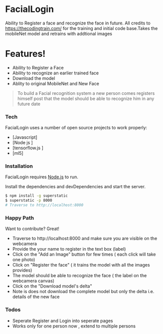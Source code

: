 # FacialLogin
Ability to Register a face and recognize the face in future. All credits to https://thecodingtrain.com/ for the training and initial code base.Takes the mobileNet model and retrains with addtional images 

# Features!

  - Ability to Register a Face
  - Ability to  recognize an earlier trained face
  - Download the model 
  - Ablity to original MobileNet and New Face 

> To build a  Facial recognition system 
> a new person comes registers himself
> post that the model should be able to 
> recognize him in any future date

### Tech

FacialLogin uses a number of open source projects to work properly:

* [Javascript] 
* [Node js ] 
* [tensorflow.js ] 
* [ml5] 

### Installation

FacialLogin requires [Node.js](https://nodejs.org/)  to run.

Install the dependencies and devDependencies and start the server.

```sh
$ npm install -g superstatic
$ superstatic -p 8000
# Traverse to http://localhost:8000
```
### Happy Path

Want to contribute? Great!
- Traverse to http://localhost:8000 and make sure you are visible on the webcamera
- Provide the your name to register in the text box (label)
- Click on the "Add an Image" button for few times ( each click will take one photo)
- Click on "Register the face" ( it trains the model with all the images provides)
- The model should be able to recognize the face ( the label on the webcamera canvas)
- Click on the "Download model's delta" 
- Note is does not download the complete model but only the delta i.e. details of the new face 
 

### Todos

 - Seperate Register and Login into seperate pages 
 - Works only for one person now , extend to multiple persons


